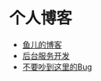 #   个人博客

-   [鱼儿的博客](https://yuerblog.cc/)
-   [后台服务开发](https://www.servercoder.com/)
-   [不要吵到这里的Bug](http://www.wangtianyi.top/)
